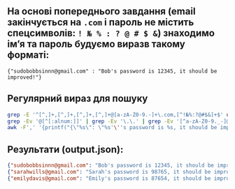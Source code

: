 
## На основі попереднього завдання (email закінчується на `.com` і пароль не містить спецсимволів: `! № % : ? @ # $ &`) знаходимо ім’я та пароль будуємо виразв такому форматі:
`{"sudobobbsinnn@gmail.com" : "Bob's password is 12345, it should be improved!"}`

## Регулярний вираз для пошуку
```bash
grep -E '^[^,]+,[^,]+,[^,]+,[^,]+@[a-zA-Z0-9.-]+\.com,[^!№%:?@#$&]+$' user_data_task2.txt | \
grep -Ev '@[^[:alnum:]]' | grep -Ev '\.\.' | grep -Ev '[^a-zA-Z0-9._-]@' | \
awk -F',' '{printf("{\"%s\": \"%s'\''s password is %s, it should be improved!\"}\n", $4, $2, $5)}' > output.json
```

## Результати (output.json):

```json
{"sudobobbsinnn@gmail.com": "Bob's password is 12345, it should be improved!"}
{"sarahwills@gmail.com": "Sarah's password is 98765, it should be improved!"}
{"emilydavis@gmail.com": "Emily's password is 87654, it should be improved!"}
```